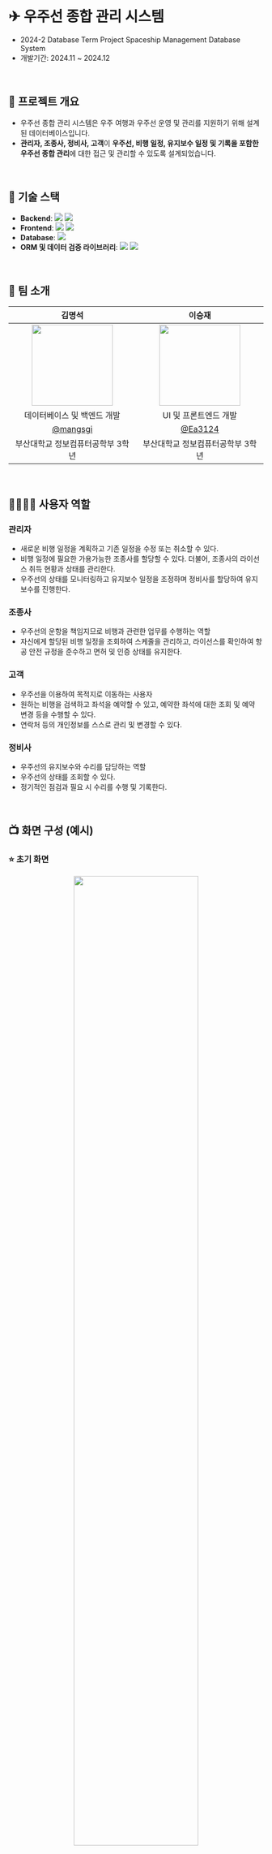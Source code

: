 # ✈ 우주선 종합 관리 시스템
* 2024-2 Database Term Project Spaceship Management Database System
* 개발기간: 2024.11 ~ 2024.12

<br>

## 🚀 프로젝트 개요
* 우주선 종합 관리 시스템은 우주 여행과 우주선 운영 및 관리를 지원하기 위해 설계된 데이터베이스입니다.
* **관리자, 조종사, 정비사, 고객**이 **우주선, 비행 일정, 유지보수 일정 및 기록을 포함한 우주선 종합 관리**에 대한 접근 및 관리할 수 있도록 설계되었습니다.

<br>

## 🎯 기술 스택
* **Backend**: <img src="https://img.shields.io/badge/Python-3776AB?style=for-the-badge&logo=python&logoColor=white" /> <img src="https://img.shields.io/badge/FastAPI-009688?style=for-the-badge&logo=fastapi&logoColor=white" /> 
* **Frontend**: <img src="https://img.shields.io/badge/JavaScript-F7DF1E?style=for-the-badge&logo=javascript&logoColor=black" /> <img src="https://img.shields.io/badge/Svelte-FF3E00?style=for-the-badge&logo=svelte&logoColor=white" />
* **Database**: <img src="https://img.shields.io/badge/PostgreSQL-336791?style=for-the-badge&logo=postgresql&logoColor=white" />
* **ORM 및 데이터 검증 라이브러리**: <img src="https://img.shields.io/badge/SQLAlchemy-00758F?style=for-the-badge&logoColor=white" /> <img src="https://img.shields.io/badge/Pydantic-231F20?style=for-the-badge&logoColor=white" />

<br>

## 🤼 팀 소개

|      김명석       |          이승재         |                                                                                                               
| :------------------------------------------------------------------------------: | :---------------------------------------------------------------------------------------------------------------------------------------------------: |
|   <img width="160px" src="https://avatars.githubusercontent.com/mangsgi" />    |                      <img width="160px" src="https://avatars.githubusercontent.com/Ea3124" />    |
|   데이터베이스 및 백엔드 개발   |  UI 및 프론트엔드 개발  |
|   [@mangsgi](https://github.com/mangsgi)   |    [@Ea3124](https://github.com/Ea3124)  |
| 부산대학교 정보컴퓨터공학부 3학년 | 부산대학교 정보컴퓨터공학부 3학년 |

<br>

## 👨‍👩‍👧‍👧 사용자 역할
### 관리자
* 새로운 비행 일정을 계획하고 기존 일정을 수정 또는 취소할 수 있다.
* 비행 일정에 필요한 가용가능한 조종사를 할당할 수 있다. 더불어, 조종사의 라이선스 취득 현황과 상태를 관리한다.
* 우주선의 상태를 모니터링하고 유지보수 일정을 조정하며 정비사를 할당하여 유지보수를 진행한다.
### 조종사
* 우주선의 운항을 책임지므로 비행과 관련한 업무를 수행하는 역할
* 자신에게 할당된 비행 일정을 조회하여 스케줄을 관리하고, 라이선스를 확인하여 항공 안전 규정을 준수하고 면허 및 인증 상태를 유지한다.
### 고객
* 우주선을 이용하여 목적지로 이동하는 사용자
* 원하는 비행을 검색하고 좌석을 예약할 수 있고, 예약한 좌석에 대한 조회 및 예약 변경 등을 수행할 수 있다.
* 연락처 등의 개인정보를 스스로 관리 및 변경할 수 있다.
### 정비사
* 우주선의 유지보수와 수리를 담당하는 역할
* 우주선의 상태를 조회할 수 있다.
* 정기적인 점검과 필요 시 수리를 수행 및 기록한다.

<br>

## 📺 화면 구성 (예시)
### ⭐️ 초기 화면
<div align="center">
  <img src="https://github.com/user-attachments/assets/dae0436f-55bb-4b99-b68d-07a26dd9f33c" width=70%/>
</div>

### ⭐️ 역할 선택 및 로그인
<div align="center">
  <img src="https://github.com/user-attachments/assets/5fd87be0-bc57-48b1-9f49-d61a79bc75c3" width=70%/>
</div>

### ⭐️ 역할별 업무 (조종사)
<div align="center">
  <img src="https://github.com/user-attachments/assets/75bacc98-2c69-4714-b66e-e508f20aa60a" width=70%/>
</div>

### ⭐️ 비행 일정 조회 (조종사)
<div align="center">
  <img src="https://github.com/user-attachments/assets/4420d22d-1d8e-485a-af15-6c3853183305" width=70%/>
</div>

### ⭐️ 개인정보 수정 (조종사)
<div align="center">
  <img src="https://github.com/user-attachments/assets/96e36409-3fde-4547-98f9-003e411e9410" width=70%/>
</div>

---
## 🛠️ 설치 및 실행 가이드
### 1. 리포지토리 클론
```bash
git clone https://github.com/mangsgi/Spaceship-Management-DB.git
```
### 2. 의존성 설치
```bash
pip install -r requirements.txt
```
### 3. 환경 변수 설정
```bash
DATABASE_URL = "postgresql://<user_id>:<db_port>@<db_url>/<db_name>"
```
### 4. DB 초기화 (선택)
```bash
# Database reset
DROP DATABASE <db_name>;

# Database creation
CREATE DATABASE <db_name> OWNER <user_id> TABLESPACE <tablespace_name>;
```
* Backend 폴더 내 initial_database_postgreSQL.txt 명령어 실행

### 5. 실행
```bash
# if you want to execute backend
cd backend
uvicorn main:app --port 8000

# if you want to execute frontend
cd frontend
npm run dev
```
